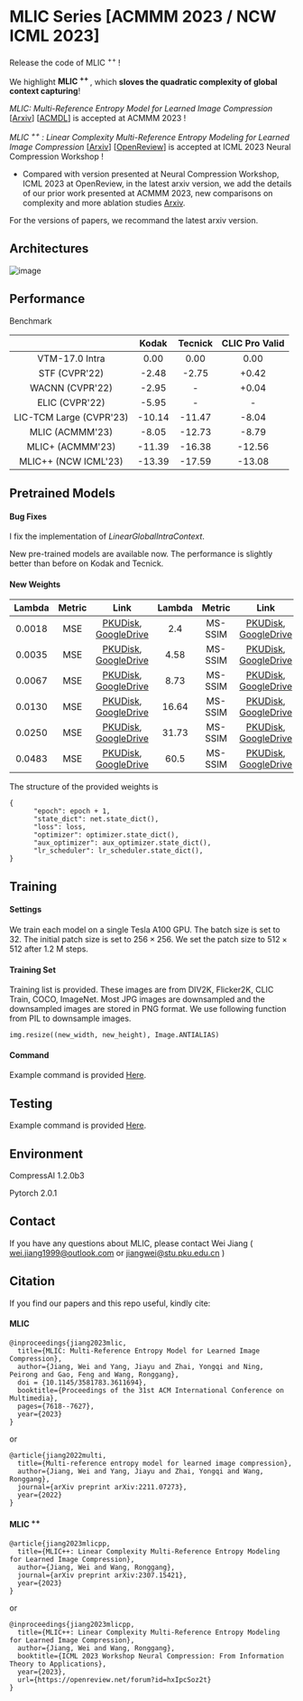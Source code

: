# MLIC Series [ACMMM 2023 / NCW ICML 2023]

Release the code of MLIC <sup> ++ </sup> ! 

We highlight **MLIC <sup> ++ </sup>**, which **sloves the quadratic complexity of global context capturing**!

*MLIC: Multi-Reference Entropy Model for Learned Image Compression* [[Arxiv](https://arxiv.org/abs/2211.07273)] [[ACMDL](https://dl.acm.org/doi/10.1145/3581783.3611694)] is accepted at ACMMM 2023 !

*MLIC <sup> ++ </sup>: Linear Complexity Multi-Reference Entropy Modeling for Learned Image Compression*  [[Arxiv](https://arxiv.org/abs/2307.15421)] [[OpenReview](https://openreview.net/forum?id=hxIpcSoz2t)] is accepted at ICML 2023 Neural Compression Workshop !
- Compared with version presented at Neural Compression Workshop, ICML 2023 at OpenReview, in the latest arxiv version, we add the details of our prior work presented at ACMMM 2023, new comparisons on complexity and more ablation studies [Arxiv](https://arxiv.org/pdf/2307.15421.pdf).

For the versions of papers, we recommand the latest arxiv version.

## Architectures

![image](assets/arch.png)


## Performance

Benchmark

|  | Kodak | Tecnick | CLIC Pro Valid |
|:--------:|:--------:|:------:|:--------:|
| VTM-17.0 Intra   | 0.00    |   0.00   | 0.00 | 
| STF (CVPR'22)  | -2.48    |   -2.75   | +0.42  | 
| WACNN (CVPR'22)   | -2.95    | - | +0.04   | 
| ELIC (CVPR'22)   | -5.95    |   -   |-|
| LIC-TCM Large (CVPR'23)   | -10.14    |   -11.47   |-8.04 |
| MLIC (ACMMM'23)   | -8.05    |  -12.73  |-8.79 |
| MLIC+ (ACMMM'23)  | -11.39    |   -16.38   |-12.56|
| MLIC++ (NCW ICML'23)   | -13.39    |   -17.59   |-13.08|

## Pretrained Models

#### Bug Fixes

I fix the implementation of *LinearGlobalIntraContext*.

New pre-trained models are available now. The performance is slightly better than before on Kodak and Tecnick.

#### New Weights

<div class="center">

| Lambda | Metric | Link | Lambda | Metric | Link | 
|:--------:|:--------:|:------:|:--------:|:--------:|:------:|
| 0.0018   | MSE    |   [PKUDisk](https://disk.pku.edu.cn:443/link/56ABCF09A715A197523E5B8929DBA2BB), [GoogleDrive](https://drive.google.com/file/d/1rRdM5X5ueWvW5-ZN3gwPoXGECvgIcz-2/view?usp=drive_link)  |2.4 |MS-SSIM|[PKUDisk](https://disk.pku.edu.cn/link/4ADB5C181A5623D3A8252EACD86075E8), [GoogleDrive](https://drive.google.com/file/d/1ATugqZaT11oVvClNc5t7JogvX8ImQn95/view?usp=sharing) |
| 0.0035   | MSE    |   [PKUDisk](https://disk.pku.edu.cn:443/link/22775C0DBB903AC3A43342C8AFDBFD05), [GoogleDrive](https://drive.google.com/file/d/1SlIsurg4JocEBAWrnp1jiEe1EnFgw5AP/view?usp=drive_link)   |4.58|MS-SSIM|[PKUDisk](https://disk.pku.edu.cn:443/link/57A4BE18326D7C29DACFE18C9238872F), [GoogleDrive](https://drive.google.com/file/d/1jpPVJUT8xInZfZYPF8TLTXDzy2Su0sd2/view?usp=sharing) |
| 0.0067   | MSE    |   [PKUDisk](https://disk.pku.edu.cn:443/link/9474C67EE30DCCB3C77CDCC459425B38), [GoogleDrive](https://drive.google.com/file/d/1CKpyUXwifJZ9gb0l_Di6R-TMH9f4UmAU/view?usp=drive_link)   |8.73|MS-SSIM|[PKUDisk](https://disk.pku.edu.cn/link/6BA2E86861686F3F3E5F088BFEC2EC0B), [GoogleDrive](https://drive.google.com/file/d/1siIS3GJVylTmdanGBLt-fO_HqtZ5H4_Z/view?usp=sharing) |
| 0.0130   | MSE    |   [PKUDisk](https://disk.pku.edu.cn:443/link/59F4117444A787B253DE04D72C4AE2AB), [GoogleDrive](https://drive.google.com/file/d/1Qp4YBea3GkLSGDyYgo7OeaWZa5_rX8kJ/view?usp=drive_link)   |16.64|MS-SSIM|[PKUDisk](https://disk.pku.edu.cn/link/734D736F338080C9890618D7DDF7074E), [GoogleDrive](https://drive.google.com/file/d/11Ld5Xvbp52LeIHiAJbvgbHf9wnkylWfj/view?usp=sharing) |
| 0.0250   | MSE    |   [PKUDisk](https://disk.pku.edu.cn:443/link/00200D4B21E7428471DFF69C5B9878E5), [GoogleDrive](https://drive.google.com/file/d/1krGCTYat0Qkcp0QPaNC5sP3ofrq-eQsv/view?usp=drive_link)   |31.73|MS-SSIM|[PKUDisk](https://disk.pku.edu.cn/link/66DF324DACA64670FCB53EFE48BA31C5), [GoogleDrive](https://drive.google.com/file/d/1AZvQZWNQgKicCG0vtKgnjZ5b5Mwqklrs/view?usp=sharing) |
| 0.0483   | MSE    |   [PKUDisk](https://disk.pku.edu.cn:443/link/97112E78DC4F6D232A14FB1E4BD18260), [GoogleDrive](https://drive.google.com/file/d/1mIDwO_2Q1sNVriCFiLS1oxgfbVUaHihl/view?usp=drive_link)   |60.5|MS-SSIM| [PKUDisk](https://disk.pku.edu.cn/link/9C5D35615A1B6B6BF7ECA0BF45A043EC), [GoogleDrive](https://drive.google.com/file/d/1s39D48P_P6JB2CC33d5khlFTXZgOVlZo/view?usp=sharing) |

</div>

The structure of the provided weights is 
```
{
      "epoch": epoch + 1,
      "state_dict": net.state_dict(),
      "loss": loss,
      "optimizer": optimizer.state_dict(),
      "aux_optimizer": aux_optimizer.state_dict(),
      "lr_scheduler": lr_scheduler.state_dict(),
}
```

## Training

#### Settings

We train each model on a single Tesla A100 GPU. The batch size is set to $32$. The initial 
patch size is set to $256\times 256$. We set the patch size to $512\times 512$ after $1.2$ M steps.

#### Training Set

Training list is provided. These images are from DIV2K, Flicker2K, CLIC Train, COCO, ImageNet.
Most JPG images are downsampled and the downsampled images are stored in PNG format.
We use following function from PIL to downsample images.
```
img.resize((new_width, new_height), Image.ANTIALIAS)
```

#### Command

Example command is provided [Here](https://github.com/JiangWeibeta/MLIC/tree/main/playground).

## Testing

Example command is provided [Here](https://github.com/JiangWeibeta/MLIC/tree/main/playground).

## Environment

CompressAI 1.2.0b3

Pytorch 2.0.1

## Contact

If you have any questions about MLIC, please contact Wei Jiang ( wei.jiang1999@outlook.com or jiangwei@stu.pku.edu.cn )

## Citation
If you find our papers and this repo useful, kindly cite:

#### MLIC

```
@inproceedings{jiang2023mlic,
  title={MLIC: Multi-Reference Entropy Model for Learned Image Compression},
  author={Jiang, Wei and Yang, Jiayu and Zhai, Yongqi and Ning, Peirong and Gao, Feng and Wang, Ronggang},
  doi = {10.1145/3581783.3611694},
  booktitle={Proceedings of the 31st ACM International Conference on Multimedia},
  pages={7618--7627},
  year={2023}
}
```

or

```
@article{jiang2022multi,
  title={Multi-reference entropy model for learned image compression},
  author={Jiang, Wei and Yang, Jiayu and Zhai, Yongqi and Wang, Ronggang},
  journal={arXiv preprint arXiv:2211.07273},
  year={2022}
}
```

#### MLIC <sup> ++ </sup>

```
@article{jiang2023mlicpp,
  title={MLIC++: Linear Complexity Multi-Reference Entropy Modeling for Learned Image Compression},
  author={Jiang, Wei and Wang, Ronggang},
  journal={arXiv preprint arXiv:2307.15421},
  year={2023}
}
```

or

```
@inproceedings{jiang2023mlicpp,
  title={MLIC++: Linear Complexity Multi-Reference Entropy Modeling for Learned Image Compression},
  author={Jiang, Wei and Wang, Ronggang},
  booktitle={ICML 2023 Workshop Neural Compression: From Information Theory to Applications},
  year={2023},
  url={https://openreview.net/forum?id=hxIpcSoz2t}
}
```
